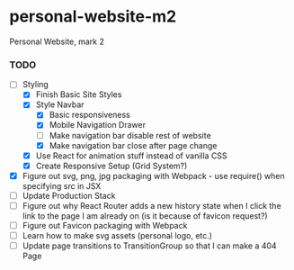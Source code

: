 # personal-website-m2
Personal Website, mark 2

### TODO
- [ ] Styling
  - [x] Finish Basic Site Styles
  - [x] Style Navbar
    - [x] Basic responsiveness
    - [x] Mobile Navigation Drawer
    - [ ] Make navigation bar disable rest of website
    - [x] Make navigation bar close after page change
  - [x] Use React for animation stuff instead of vanilla CSS
  - [x] Create Responsive Setup (Grid System?)
- [x] Figure out svg, png, jpg packaging with Webpack - use require() when specifying src in JSX
- [ ] Update Production Stack
- [ ] Figure out why React Router adds a new history state when I click the link to the page I am already on (is it because of favicon request?)
- [ ] Figure out Favicon packaging with Webpack
- [ ] Learn how to make svg assets (personal logo, etc.)
- [ ] Update page transitions to TransitionGroup so that I can make a 404 Page
